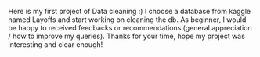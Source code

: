Here is my first project of Data cleaning :) 
I choose a database from kaggle named Layoffs and start working on cleaning the db.
As beginner, I would be happy to received feedbacks or recommendations (general appreciation / how to improve my queries).
Thanks for your time, hope my project was interesting and clear enough!
